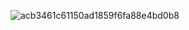 
![acb3461c61150ad1859f6fa88e4bd0b8](https://github.com/user-attachments/assets/4c78e3c6-ed99-4080-ad5b-081360fe6114)

